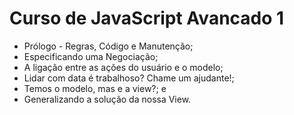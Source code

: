 # Curso de JavaScript Avancado 1

- Prólogo - Regras, Código e Manutenção;
- Especificando uma Negociação;
- A ligação entre as ações do usuário e o modelo;
- Lidar com data é trabalhoso? Chame um ajudante!;
- Temos o modelo, mas e a view?; e
- Generalizando a solução da nossa View.